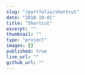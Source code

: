 ```yaml
---
slug: "/portfolio/shortcut"
date: "2018-10-01"
title: "Shortcut"
excerpt: ""
thumbnail: ""
type: "project"
images: []
published: true
live_url: ""
github_url: ""
---
```

